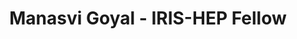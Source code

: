---
layout: fellow
pagetype: fellow
shortname: ManasviGoyal
permalink: /fellows/ManasviGoyal.html
fellow-name: Manasvi Goyal
title: Manasvi Goyal - IRIS-HEP Fellow
active: false
dates:
  start: 2022-05-14
  end: 2022-08-07
photo: /assets/images/team/fellows-2022/Manasvi-Goyal.jpg
institution: Delhi Technological University
e-mail: mg.manasvi@gmail.com
focus-area: as
project_title: Accelerating Awkward Array Builders
project_goal: >
  Awkward Array is a popular library for nested, variable-sized data, including arbitrary-length
  lists, records, mixed types, and missing data, to manipulate JSON-like data using
  NumPy-like idioms. This project concentrates on improving the performance of the
  builders of Awkward Arrays by exploiting different techniques including Just-in-time
  compilation (JIT) to improve the performance of interpreted programs. Run-time generation
  enables detailed specialization for higher performance, lazy loading for reduced
  memory use in large scale projects. The tasks include making the LayoutBuilder take
  advantage of a JIT compiler to become as fast as specialised output and to optimise
  GrowableBuffer and Forth's OutputBuffers. This project will prove to be useful in
  preventing memory leaks, optimised allocation of memory and providing a significant
  gain in speeds.
mentors:
- Jim Pivarski (Princeton University)
- Ianna Osborne (CERN)
proposal: /assets/pdf/fellows-2022/007-proposal-Manasvi-Goyal.pdf
presentations:
- title: Accelerating Awkward Array Builders
  date: 2022-06-13
  url: https://indico.cern.ch/event/1155137/#sc-1-5-manasvi-goyal-accelerat
  meeting: IRIS-HEP Fellows Introductory Presentations
  meetingurl: https://indico.cern.ch/event/1155137/
  recordingurl: https://youtu.be/qgqQo_05rRo?t=1266
  location: Virtual
  focus-area: as
- title: Accelerating Awkward Array Builders
  date: 2022-10-05
  url: https://indico.cern.ch/event/1195273/#3-manasvi-goyal-accelerating-a
  meeting: IRIS-HEP Fellows Presentations 2022
  meetingurl: https://indico.cern.ch/event/1195273/
  recordingurl: https://youtu.be/rjqnJbT7T1s?t=887
  location: Virtual
  focus-area: as
current_status: >
  <strong>February 2023</strong> - Software Development Intern at University of Colorado
  Denver
github-username: ManasviGoyal
linkedin-profile: https://www.linkedin.com/in/manasvi-goyal-2809/
challenge-area:
funding-source: other
---